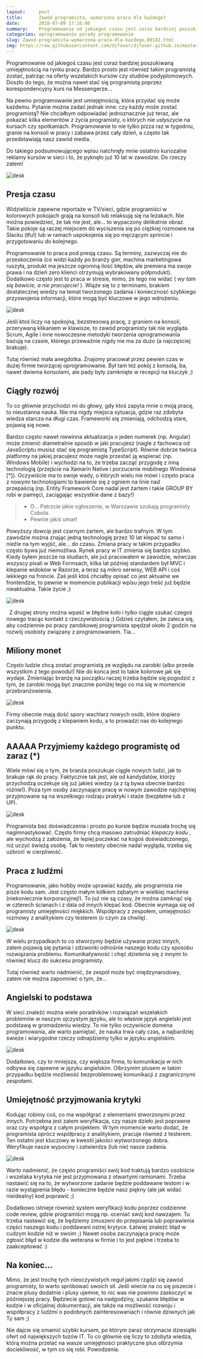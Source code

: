 ```yaml
---
layout:     post
title:      Zawód programista, wymarzona praca dla każdego?
date:       2018-07-09 17:16:00
summary:    Programowanie od jakiegoś czasu jest coraz bardziej poszukiwaną umiejętnością na rynku pracy. Bardzo prosto jest również takim programistą zostać, patrząc na oferty wszelakich kursów czy studiów podyplomowych. Doszło do tego, że można nawet stać się programistą poprzez korespondencyjny kurs na Messengerze... Na pewno programowanie jest umiejętnością, która przydać się może każdemu. Pytanie można z...
categories: oprogramowanie porady programowanie
slug: Zawod-programista-wymarzona-praca-dla-kazdego,89182.html
img: https://raw.githubusercontent.com/djfoxer/djfoxer.github.io/master/_img/2018-7-9-_7_/g_-_-x-_-_-_x0b3e3f3a-05d5-4683-92f8-7035468aed56.jpg
---
```




Programowanie od jakiegoś czasu jest coraz bardziej poszukiwaną umiejętnością na rynku pracy. Bardzo prosto jest również takim programistą zostać, patrząc na oferty wszelakich kursów czy studiów podyplomowych. Doszło do tego, że można nawet stać się programistą poprzez korespondencyjny kurs na Messengerze... 

Na pewno programowanie jest umiejętnością, która przydać się może każdemu. Pytanie można zadać jednak inne: czy każdy może zostać programistą? Nie chciałbym odpowiadać jednoznacznie już teraz, ale pokazać kilka elementów z życia programisty, o których nie usłyszycie na kursach czy spotkaniach. Programowanie to nie tylko pizza raz w tygodniu, granie na konsoli w pracy i zabawa przez cały dzień, a często tak przedstawiają nasz zawód media. 

Do takiego podsumowującego wpisu natchnęły mnie ostatnio kuriozalne reklamy kursów w sieci i to, że pyknęło już 10 lat w zawodzie. Do rzeczy zatem!


![desk](https://raw.githubusercontent.com/djfoxer/djfoxer.github.io/master/_img/2018-7-9-_7_/g_-_-x-_-_-_x0b3e3f3a-05d5-4683-92f8-7035468aed56.jpg)



## Presja czasu


Widzieliście zapewne reportaże w TV/sieci, gdzie programiści w kolorowych pokojach grają na konsoli lub relaksują się na leżakach. Nie można powiedzieć, że tak nie jest, ale... to wypaczony delikatnie obraz. Takie pokoje są raczej miejscem do wyciszenia się po ciężkiej rozmowie na Slacku (tfu!) lub w ramach uspokojenia się po męczącym sprincie i przygotowaniu do kolejnego. 

Programowanie to praca pod presją czasu. Są terminy, zazwyczaj nie do przeskoczenia (co widzi każdy po branży gier, machina marketingowa ruszyła, produkt ma jeszcze ogromną ilość błędów, ale premiera ma swoje prawa i na dzień zero klienci otrzymują wybrakowany półprodukt). Dodatkowo często jest to praca w stresie, mimo, że tego nie widać ( *wy tam się bawicie, a nie pracujecie!* ). Wiąże się to z terminami, brakiem dostatecznej wiedzy na temat tworzonego zadania i konieczność szybkiego przyswojenia informacji, które mogą być kluczowe w jego wdrożeniu.


![desk](https://raw.githubusercontent.com/djfoxer/djfoxer.github.io/master/_img/2018-7-9-_7_/g_-_-x-_-_-_x025e2acd-7dba-4c57-ba9b-311eb5430343.png)


Jeśli ktoś liczy na spokojną, bezstresową pracę, z graniem na konsoli, przerywaną klikaniem w klawisze, to zawód programisty tak nie wygląda. Scrum, Agile i inne nowoczesne metodyki tworzenia oprogramowania bazują na czasie, którego przeważnie nigdy nie ma za dużo (a najczęściej brakuje). 

Tutaj również mała anegdotka. Znajomy pracował przez pewien czas w dużej firmie tworzącej oprogramowanie. Był tam też pokój z konsolą, ba, nawet dwiema konsolami, ale pady były zamknięte w recepcji na kluczyk ;) 


## Ciągły rozwój


To co głównie przychodzi mi do głowy, gdy ktoś zapyta mnie o moją pracę, to nieustanna nauka. Nie ma nigdy miejsca sytuacja, gdzie raz zdobyta wiedza starcza na długi czas. Frameworki się zmieniają, odchodzą stare, pojawią się nowe.

Bardzo często nawet niewinna aktualizacja o jeden numerek (np. Angular) może zmienić diametralnie sposób w jaki pracujesz (nagle z fachowca od JavaScriptu musisz stać się programistą TypeScript). Równie dobrze twórca platformy na jakiej pracujesz może nagle przestać ją wspierać (np. Windows Mobile) i wychodzi na to, że trzeba zacząć przygodę z inną technologią (przejście na Xamarin Native i porzucenie mobilnego Windowsa [*]). Oczywiście ma to swoje wady, o których wielu nie mówi i często praca z nowymi technologiami to bawienie się z ogniem na linie nad przepaścią (np. Entity Framework Core nadal jest żartem i takie GROUP BY robi w pamięci, zaciągając wszystkie dane z bazy!)


> - O... Patrzcie jakie ogłoszenie, w Warszawie szukają programisty Cobola.
> - Pewnie jakiś umarł

Powyższy dowcip jest czarnym żartem, ale bardzo trafnym. W tym zawodzie można znając jedną technologię przez 10 lat klepać to samo i nieźle na tym wyjść, ale... do czasu. Zmiana pracy w takim przypadku często bywa już niemożliwa. Rynek pracy w IT zmienia się bardzo szybko. Kiedy byłem jeszcze na studiach, ale już pracowałem w zawodzie, wówczas wszyscy pisali w Web Formsach, kilka lat później standardem był MVC i klepanie widoków w Razorze, a teraz są mikro serwisy, WEB API i coś lekkiego na froncie. Zaś jeśli ktoś chciałby opisać co jest aktualne we frontendzie, to pewnie w momencie publikacji wpisu jego treść już będzie nieaktualna. Takie życie ;)


![desk](https://raw.githubusercontent.com/djfoxer/djfoxer.github.io/master/_img/2018-7-9-_7_/g_-_-x-_-_-_xac7d171a-3948-4025-a4ff-2820b6c05d52.png)


 
Z drugiej strony można wpaść w błędne koło i tylko ciągle szukać czegoś nowego tracąc kontakt z rzeczywistością ;) Gdzieś czytałem, że zaleca się, aby codziennie po pracy zarobkowej programista spędzał około 2 godzin na rozwój osobisty związany z programowaniem. Tia...


## Miliony monet


Często ludzie chcą zostać programistą ze względu na zarobki (albo przede wszystkim z tego powodu!) Nie do końca jest to takie kolorowe jak się wydaje. Zmieniając branżę na początku raczej trzeba będzie się pogodzić z tym, że zarobki mogą być znacznie poniżej tego co ma się w momencie przebranżowienia. 


![desk](https://raw.githubusercontent.com/djfoxer/djfoxer.github.io/master/_img/2018-7-9-_7_/g_-_-x-_-_-_x82f58787-7d56-4ed1-ba7c-13c92bab9990.jpg)


Firmy obecnie mają dość spory wachlarz nowych osób, które dopiero zaczynają przygodę z klepaniem kodu, a to prowadzi nas do kolejnego punktu.


## AAAAA Przyjmiemy każdego programistę od zaraz (*)


Wiele mówi się o tym, że branża poszukuje ciągle nowych ludzi, jak to brakuje rąk do pracy. Faktycznie tak jest, ale od kandydatów, którzy przychodzą oczekuje się już jakieś wiedzy (a z tą bywa obecnie bardzo różnie!). Poza tym osoby zaczynające pracę w nowym zawodzie najchętniej przyjmowane są na wszelkiego rodzaju praktyki i staże (bezpłatne lub z UP).


![desk](https://raw.githubusercontent.com/djfoxer/djfoxer.github.io/master/_img/2018-7-9-_7_/g_-_-x-_-_-_x9a019092-0676-45dd-b1ce-036da4c6aaeb.jpg)


Programista bez doświadczenia i prosto po kursie będzie musiała trochę się nagimnastykować. Często firmy chcą masowo zatrudniać  *klepaczy kodu* , ale wychodzą z założenia, że lepiej poczekać na kogoś doświadczonego, niż uczyć świeżą osobę. Tak to niestety obecnie nadal wygląda, trzeba się uzbroić w cierpliwość. 


## Praca z ludźmi


Programowanie, jako hobby może uprawiać każdy, ale programista nie pisze kodu sam. Jest często małym kółkiem zębatym w wielkiej machinie (niekoniecznie korporacyjnej!). To już nie są czasy, że można zamknąć się w czterech ścianach i z dala od innych klepać kod. Obecnie wymaga się od programisty umiejętności miękkich. Współpracy z zespołem, umiejętności rozmowy z analitykiem czy testerem (o czym za chwilę).


![desk](https://raw.githubusercontent.com/djfoxer/djfoxer.github.io/master/_img/2018-7-9-_7_/g_-_-x-_-_-_x5696ae6a-b061-4f6d-bed7-6a1b34b99ce1.jpg)


W wielu przypadkach to co stworzymy będzie używane przez innych, zatem pojawią się pytania i zdzwonki odnośnie naszego kodu czy sposobu rozwiązania problemu. Komunikatywność i chęć dzielenia się z innymi to również klucz do sukcesu programisty. 

Tutaj również warto nadmienić, że zespół może być międzynarodowy, zatem nie można zapomnieć o tym, że...


## Angielski to podstawa


W sieci znaleźć można wiele poradników i rozwiązań wszelakich problemów w naszym ojczystym języku, ale to właśnie język angielski jest podstawą w gromadzeniu wiedzy. To nie tylko oczywiście domena programowania, ale warto pamiętać, że nauka trwa cały czas, a najbardziej świeże i wiarygodne rzeczy odnajdziemy tylko w języku angielskim.


![desk](https://raw.githubusercontent.com/djfoxer/djfoxer.github.io/master/_img/2018-7-9-_7_/g_-_-x-_-_-_x5396af02-d93b-49f4-bd59-6efd8bbcb428.jpg)


Dodatkowo, czy to mniejsza, czy większa firma, to komunikacja w nich odbywa się zapewne w języku angielskim. Olbrzymim plusem w takim przypadku będzie możliwość bezproblemowej komunikacji z zagranicznymi zespołami.


## Umiejętność przyjmowania krytyki


Kodując robimy coś, co ma współgrać z elementami stworzonymi przez innych. Potrzebna jest zatem weryfikacja, czy nasze dzieło jest poprawne oraz czy współgra z całym projektem. W tym momencie warto dodać, że programista oprócz współpracy z analitykiem, pracuje również z testerem. Ten ostatni jest kluczowy w kwestii jakości wytworzonego dobra. Weryfikuje nasze wypociny i zatwierdza (lub nie) nasze zadania.


![desk](https://raw.githubusercontent.com/djfoxer/djfoxer.github.io/master/_img/2018-7-9-_7_/g_-_-x-_-_-_xd37182a1-255c-4be9-b8f7-f0f0eab5e096.jpg)


Warto nadmienić, że często programiści swój kod traktują bardzo osobiście i wszelaka krytyka nie jest przyjmowana z otwartymi ramionami. Trzeba nastawić się na to, że wytworzone zadanie będzie poddawane testom i w razie wystąpienia błędu - konieczne będzie nasz piękny (ale jak widać nieidealny) kod poprawić ;)

Dodatkowo istnieje również system weryfikacji kodu poprzez codzienne code review, gdzie programiści mogą np. oceniać swój kod nawzajem. Tu trzeba nastawić się, że będziemy zmuszeni do przepisania lub poprawienia części naszego kodu i poddawani ostrej krytyce. Łatwiej znaleźć błąd w cudzym kodzie niż w swoim ;) Nawet osoba zaczynająca pracę może zgłosić błąd w kodzie dla weterana w firmie i to jest piękne i trzeba to zaakceptować :)


## Na koniec...


Mimo, że jest trochę tych nieoczywistych reguł jakimi rządzi się zawód programisty, to warto spróbować swoich sił. Jeśli wiecie na co się piszecie i znacie plusy dodatnie i plusy ujemne, to nic was nie powinno zaskoczyć w późniejszej pracy. Będziecie gotowi na nadgodziny, szukanie błędów w kodzie i w oficjalnej dokumentacji, ale także na możliwość rozwoju i współpracy z ludźmi o podobnych zainteresowaniach i równie dziwnych jak Ty sam ;) 

Nie dajcie się omamić szybki kursem, po którym zaraz otrzymacie dziesiątki ofert od największych tuzów IT. To co głównie się liczy to zdobyta wiedza, którą można przelać na wasze umiejętności praktyczne plus olbrzymia dociekliwość, w tym co się robi. Powodzenia. 